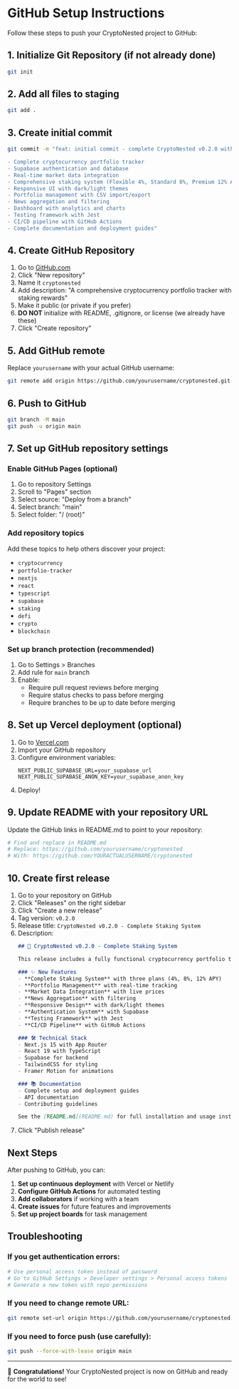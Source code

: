 # GitHub Setup Instructions

Follow these steps to push your CryptoNested project to GitHub:

## 1. Initialize Git Repository (if not already done)

```bash
git init
```

## 2. Add all files to staging

```bash
git add .
```

## 3. Create initial commit

```bash
git commit -m "feat: initial commit - complete CryptoNested v0.2.0 with staking system

- Complete cryptocurrency portfolio tracker
- Supabase authentication and database
- Real-time market data integration
- Comprehensive staking system (Flexible 4%, Standard 8%, Premium 12% APY)
- Responsive UI with dark/light themes
- Portfolio management with CSV import/export
- News aggregation and filtering
- Dashboard with analytics and charts
- Testing framework with Jest
- CI/CD pipeline with GitHub Actions
- Complete documentation and deployment guides"
```

## 4. Create GitHub Repository

1. Go to [GitHub.com](https://github.com)
2. Click "New repository"
3. Name it `cryptonested`
4. Add description: "A comprehensive cryptocurrency portfolio tracker with staking rewards"
5. Make it public (or private if you prefer)
6. **DO NOT** initialize with README, .gitignore, or license (we already have these)
7. Click "Create repository"

## 5. Add GitHub remote

Replace `yourusername` with your actual GitHub username:

```bash
git remote add origin https://github.com/yourusername/cryptonested.git
```

## 6. Push to GitHub

```bash
git branch -M main
git push -u origin main
```

## 7. Set up GitHub repository settings

### Enable GitHub Pages (optional)
1. Go to repository Settings
2. Scroll to "Pages" section
3. Select source: "Deploy from a branch"
4. Select branch: "main"
5. Select folder: "/ (root)"

### Add repository topics
Add these topics to help others discover your project:
- `cryptocurrency`
- `portfolio-tracker`
- `nextjs`
- `react`
- `typescript`
- `supabase`
- `staking`
- `defi`
- `crypto`
- `blockchain`

### Set up branch protection (recommended)
1. Go to Settings > Branches
2. Add rule for `main` branch
3. Enable:
   - Require pull request reviews before merging
   - Require status checks to pass before merging
   - Require branches to be up to date before merging

## 8. Set up Vercel deployment (optional)

1. Go to [Vercel.com](https://vercel.com)
2. Import your GitHub repository
3. Configure environment variables:
   ```
   NEXT_PUBLIC_SUPABASE_URL=your_supabase_url
   NEXT_PUBLIC_SUPABASE_ANON_KEY=your_supabase_anon_key
   ```
4. Deploy!

## 9. Update README with your repository URL

Update the GitHub links in README.md to point to your repository:

```bash
# Find and replace in README.md
# Replace: https://github.com/yourusername/cryptonested
# With: https://github.com/YOURACTUALUSERNAME/cryptonested
```

## 10. Create first release

1. Go to your repository on GitHub
2. Click "Releases" on the right sidebar
3. Click "Create a new release"
4. Tag version: `v0.2.0`
5. Release title: `CryptoNested v0.2.0 - Complete Staking System`
6. Description:
   ```markdown
   ## 🚀 CryptoNested v0.2.0 - Complete Staking System

   This release includes a fully functional cryptocurrency portfolio tracker with an integrated staking platform.

   ### ✨ New Features
   - **Complete Staking System** with three plans (4%, 8%, 12% APY)
   - **Portfolio Management** with real-time tracking
   - **Market Data Integration** with live prices
   - **News Aggregation** with filtering
   - **Responsive Design** with dark/light themes
   - **Authentication System** with Supabase
   - **Testing Framework** with Jest
   - **CI/CD Pipeline** with GitHub Actions

   ### 🛠️ Technical Stack
   - Next.js 15 with App Router
   - React 19 with TypeScript
   - Supabase for backend
   - TailwindCSS for styling
   - Framer Motion for animations

   ### 📚 Documentation
   - Complete setup and deployment guides
   - API documentation
   - Contributing guidelines

   See the [README.md](README.md) for full installation and usage instructions.
   ```
7. Click "Publish release"

## Next Steps

After pushing to GitHub, you can:

1. **Set up continuous deployment** with Vercel or Netlify
2. **Configure GitHub Actions** for automated testing
3. **Add collaborators** if working with a team
4. **Create issues** for future features and improvements
5. **Set up project boards** for task management

## Troubleshooting

### If you get authentication errors:
```bash
# Use personal access token instead of password
# Go to GitHub Settings > Developer settings > Personal access tokens
# Generate a new token with repo permissions
```

### If you need to change remote URL:
```bash
git remote set-url origin https://github.com/yourusername/cryptonested.git
```

### If you need to force push (use carefully):
```bash
git push --force-with-lease origin main
```

---

🎉 **Congratulations!** Your CryptoNested project is now on GitHub and ready for the world to see!
